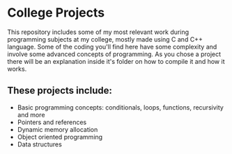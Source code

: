 # College Projects
This repository includes some of my most relevant work during programming subjects at my college, mostly made using C and C++ language. Some of the coding you'll find here have some complexity and involve some advanced concepts of programming. As you chose a project there will be an explanation inside it's folder on how to compile it and how it works.

## These projects include:

- Basic programming concepts: conditionals, loops, functions, recursivity and more
- Pointers and references
- Dynamic memory allocation
- Object oriented programming
- Data structures

